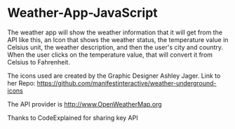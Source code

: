 # Weather-App-JavaScript

The weather app will show the weather information that it will get from the API like this, an Icon that shows the weather status, the temperature value in Celsius unit, the weather description, and then the user's city and country. When the user clicks on the temperature value, that will convert it from Celsius to Fahrenheit.

The icons used are created by the Graphic Designer Ashley Jager. Link to her Repo: https://github.com/manifestinteractive/weather-underground-icons

The API provider is http://www.OpenWeatherMap.org

Thanks to CodeExplained for sharing key API

